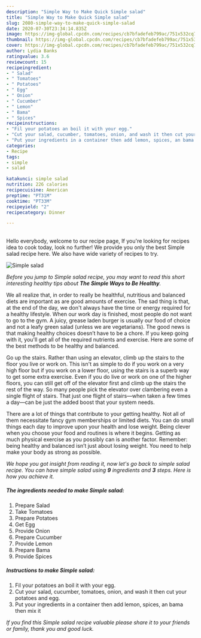 ```yaml
---
description: "Simple Way to Make Quick Simple salad"
title: "Simple Way to Make Quick Simple salad"
slug: 2080-simple-way-to-make-quick-simple-salad
date: 2020-07-30T23:34:14.835Z
image: https://img-global.cpcdn.com/recipes/cb7bfadefeb799ac/751x532cq70/simple-salad-recipe-main-photo.jpg
thumbnail: https://img-global.cpcdn.com/recipes/cb7bfadefeb799ac/751x532cq70/simple-salad-recipe-main-photo.jpg
cover: https://img-global.cpcdn.com/recipes/cb7bfadefeb799ac/751x532cq70/simple-salad-recipe-main-photo.jpg
author: Lydia Banks
ratingvalue: 3.6
reviewcount: 15
recipeingredient:
- " Salad"
- " Tomatoes"
- " Potatoes"
- " Egg"
- " Onion"
- " Cucumber"
- " Lemon"
- " Bama"
- " Spices"
recipeinstructions:
- "Fil your potatoes an boil it with your egg."
- "Cut your salad, cucumber, tomatoes, onion, and wash it then cut your potatoes and egg."
- "Put your ingredients in a container then add lemon, spices, an bama then mix it"
categories:
- Recipe
tags:
- simple
- salad

katakunci: simple salad 
nutrition: 226 calories
recipecuisine: American
preptime: "PT31M"
cooktime: "PT33M"
recipeyield: "2"
recipecategory: Dinner

---
```

<br>
Hello everybody, welcome to our recipe page, If you're looking for recipes idea to cook today, look no further! We provide you only the best Simple salad recipe here. We also have wide variety of recipes to try.
<br>


![Simple salad](https://img-global.cpcdn.com/recipes/cb7bfadefeb799ac/751x532cq70/simple-salad-recipe-main-photo.jpg)

<i>Before you jump to Simple salad recipe, you may want to read this short interesting healthy tips about <strong>The Simple Ways to Be Healthy</strong>.</i>

We all realize that, in order to really be healthful, nutritious and balanced diets are important as are good amounts of exercise. The sad thing is that, at the end of the day, we don't always have the time or energy required for a healthy lifestyle. When our work day is finished, most people do not want to go to the gym. A juicy, grease laden burger is usually our food of choice and not a leafy green salad (unless we are vegetarians). The good news is that making healthy choices doesn’t have to be a chore. If you keep going with it, you'll get all of the required nutrients and exercise. Here are some of the best methods to be healthy and balanced.

Go up the stairs. Rather than using an elevator, climb up the stairs to the floor you live or work on. This isn't as simple to do if you work on a very high floor but if you work on a lower floor, using the stairs is a superb way to get some extra exercise. Even if you do live or work on one of the higher floors, you can still get off of the elevator first and climb up the stairs the rest of the way. So many people pick the elevator over clambering even a single flight of stairs. That just one flight of stairs—when taken a few times a day—can be just the added boost that your system needs. 

There are a lot of things that contribute to your getting healthy. Not all of them necessitate fancy gym memberships or limited diets. You can do small things each day to improve upon your health and lose weight. Being clever when you choose your food and routines is where it begins. Getting as much physical exercise as you possibly can is another factor. Remember: being healthy and balanced isn’t just about losing weight. You need to help make your body as strong as possible. 


<i>We hope you got insight from reading it, now let's go back to simple salad recipe. You can have simple salad using <strong>9</strong> ingredients and <strong>3</strong> steps. Here is how you achieve it.
</i>

##### The ingredients needed to make Simple salad:

1. Prepare  Salad
1. Take  Tomatoes
1. Prepare  Potatoes
1. Get  Egg
1. Provide  Onion
1. Prepare  Cucumber
1. Provide  Lemon
1. Prepare  Bama
1. Provide  Spices


##### Instructions to make Simple salad:

1. Fil your potatoes an boil it with your egg.
1. Cut your salad, cucumber, tomatoes, onion, and wash it then cut your potatoes and egg.
1. Put your ingredients in a container then add lemon, spices, an bama then mix it


<i>If you find this Simple salad recipe valuable please share it to your friends or family, thank you and good luck.</i>

